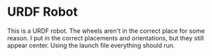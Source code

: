 # URDF Robot
This is a URDF robot. The wheels aren't in the correct place for some reason. I put in the correct placements and orientations, but they still appear center. 
Using the launch file everything should run.
